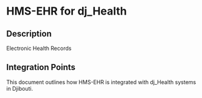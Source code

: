 # HMS-EHR for dj_Health

## Description

Electronic Health Records

## Integration Points

This document outlines how HMS-EHR is integrated with dj_Health systems in Djibouti.
